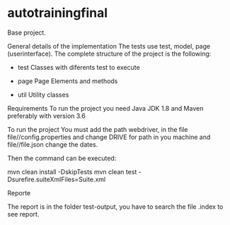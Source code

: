 # autotrainingfinal
Base project.

General details of the implementation
The tests use  test, model, page (userinterface). The complete structure of the project is the following:

+ test
     Classes with diferents test to execute

+ page
     Page Elements and methods
+ util
     Utility classes

Requirements
To run the project you need Java JDK 1.8 and Maven preferably with version 3.6

To run the project
You must add the path webdriver, in the file file//config.properties and change DRIVE for path in you machine and file//file.json change the dates.


Then the command can be executed:

mvn clean install -DskipTests
mvn clean test -Dsurefire.suiteXmlFiles=Suite.xml

Reporte

The report is in the folder test-output, you have to search the file .index to see report.
